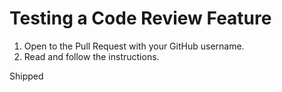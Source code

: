 # Testing a Code Review Feature

1. Open to the Pull Request with your GitHub username.
2. Read and follow the instructions.

Shipped
